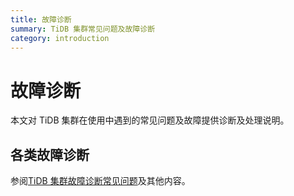 ```yaml
---
title: 故障诊断
summary: TiDB 集群常见问题及故障诊断
category: introduction
---
```


# 故障诊断

本文对 TiDB 集群在使用中遇到的常见问题及故障提供诊断及处理说明。

## 各类故障诊断

参阅[TiDB 集群故障诊断常见问题](https://docs.pingcap.com/zh/tidb/stable/troubleshoot-tidb-cluster)及其他内容。
